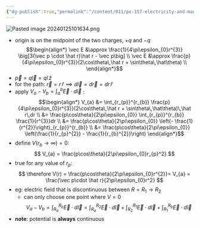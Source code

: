 ```yaml
---
{"dg-publish":true,"permalink":"/content/011/px-157-electricity-and-magnetism/px-157-b-electric-fields/ii-potentials/px-157-b8f-potential-of-an-ideal-electric-dipole/","noteIcon":"1","created":"2024-10-01T18:27:10.110+01:00","updated":"2024-11-26T23:15:22.912+00:00"}
---
```


![Pasted image 20240125101634.png](/img/user/pics/Pasted%20image%2020240125101634.png)
- origin is on the midpoint of the two charges, $+q$ and $-q$
$$\begin{align*}
	\vec E &\approx \frac{1}{4\pi\epsilon_{0}r^{3}} \big[3(\vec p \cdot \hat r)\hat r - \vec p\big] \\
	\vec E &\approx \frac{p}{4\pi\epsilon_{0}r^{3}}(2\cos\theta\,\hat r + \sin\theta\,\hat\theta) \\
\end{align*}$$
- $\vec p = q\vec l = ql\,\hat z$
- for the path: ${} \vec r = r\,\hat r \implies d\vec l = d\vec r = dr\,\hat r$
- apply $V_{a}-V_{b} = \int_{a}^{b}\vec E \cdot d\vec l$ :
$$\begin{align*}
	V_{a} &= \int_{r_{p}}^{r_{b}} \frac{p}{4\pi\epsilon_{0}r^{3}}(2\cos\theta\,\hat r + \sin\theta\,\hat\theta)\,\hat r\,dr \\
	&= \frac{p\cos\theta}{2\pi\epsilon_{0}} \int_{r_{p}}^{r_{b}} \frac{1}{r^{3}}dr \\
	&= \frac{p\cos\theta}{2\pi\epsilon_{0}} \left(- \frac{1}{r^{2}}\right)_{r_{p}}^{r_{b}} \\
	&= \frac{p\cos\theta}{2\pi\epsilon_{0}} \left(\frac{1}{r_{p}^{2}} - \frac{1}{r_{b}^{2}}\right)
\end{align*}$$
- define $V(r_{b}\to\infty) = 0:$
$$
V_{a} = \frac{p\cos\theta}{2\pi\epsilon_{0}r_{p}^2}
$$
- true for any value of $r_{p}:$
$$
\therefore V(r) = \frac{p\cos\theta}{2\pi\epsilon_{0}r^{2}}= V_{a} = \frac{\vec p\cdot \hat r}{2\pi\epsilon_{0}r^2}
$$
- eg: electric field that is discontinuous between $R = R_{1}\to R_{2}$
	- can only choose one point where $V=0$
	$$V_{a}-V_{b} = \int_{R_{a}}^{R_{b}} \vec E\cdot d\vec l = \int_{R_{a}}^{R_{2}} \vec E\cdot d\vec l + \int_{R_{2}}^{R_{1}} \vec E\cdot d\vec l + \int_{R_{1}}^{R_{b}} \vec E\cdot d\vec l$$
- **note**: potential is **always** continuous
